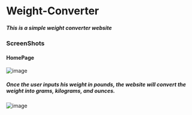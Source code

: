 # Weight-Converter

##### This is a simple weight converter website 

### ScreenShots

#### HomePage 

![image](https://user-images.githubusercontent.com/15992710/40577644-fe1d094e-6100-11e8-9ab5-2746cb290e73.png)

##### Once the user inputs his weight in pounds, the website will convert the weight into grams, kilograms, and ounces. 

![image](https://user-images.githubusercontent.com/15992710/40577683-7f30da74-6101-11e8-88a0-ea56a4d0f587.png)
